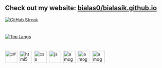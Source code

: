 <!-- [![Typing SVG](https://readme-typing-svg.demolab.com?font=Consolas&size=22&duration=1500&pause=500&color=00FFD2&background=0A0047&center=true&vCenter=true&multiline=true&width=495&height=100&lines=Hello%2C+and+welcome+to+my+GitHub!;Check+out+my+repositories!)](https://git.io/typing-svg) -->
#
## Check out my website: [bialas0/bialasik.github.io](https://bialas0.github.io/)

[![GitHub Streak](http://github-readme-streak-stats.herokuapp.com?user=bialas0&theme=tokyonight&border_radius=5&date_format=M%20j%5B%2C%20Y%5D)](https://git.io/streak-stats)
#
<!-- 445px (change when available ==>> add ``` card_width=445px ```-->
[![Top Langs](https://github-readme-stats.vercel.app/api/top-langs/?username=bialas0&layout=compact&theme=tokyonight)](https://github.com/anuraghazra/github-readme-stats)
#
<div align="centre">
<!--   <img src="https://cdn.pixabay.com/photo/2021/02/12/13/43/among-us-6008615_960_720.png" alt="amogus" widht="40" height="40"/>&nbsp;
  <img src="https://cdn.pixabay.com/photo/2021/02/12/13/43/among-us-6008615_960_720.png" alt="amogus" widht="40" height="40"/>&nbsp; -->
  <img src="https://cdn.jsdelivr.net/gh/devicons/devicon/icons/csharp/csharp-original.svg" title="c#" alt="c#" widht="40" height="40"/>&nbsp;
  <img src="https://cdn.jsdelivr.net/gh/devicons/devicon/icons/html5/html5-original-wordmark.svg" title="html5" alt="html5" widht="40" height="40"/>&nbsp;
  <img src="https://cdn.jsdelivr.net/gh/devicons/devicon/icons/css3/css3-original-wordmark.svg" title="css" alt="css" widht="40" height="40"/>&nbsp;
  <img src="https://cdn.jsdelivr.net/gh/devicons/devicon/icons/javascript/javascript-original.svg" title="js" alt="js" widht="40" height="40"/>&nbsp;
  <img src="https://cdn.jsdelivr.net/gh/devicons/devicon/icons/typescript/typescript-original.svg" alt="amogus" widht="40" height="40"/>&nbsp;
  <img src="https://cdn.jsdelivr.net/gh/devicons/devicon/icons/electron/electron-original.svg" alt="amogus" widht="40" height="40"/>&nbsp;
  <img src="https://cdn.pixabay.com/photo/2021/02/12/13/43/among-us-6008615_960_720.png" alt="amogus" widht="40" height="40"/>&nbsp;
 </div>
 
#

<!-- [![Typing SVG](https://readme-typing-svg.demolab.com?font=Consolas&size=22&duration=1500&pause=500&color=00FFD2&background=0A0047&center=true&vCenter=true&multiline=true&width=495&height=100&lines=Thanks+for+taking+a+look!;Cya+next+time!)](https://git.io/typing-svg)
#
 -->
